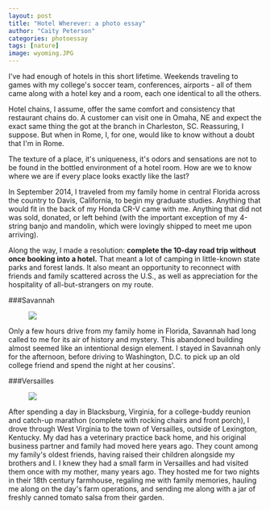 ```yaml
---
layout: post
title: "Hotel Wherever: a photo essay"
author: "Caity Peterson"
categories: photoessay
tags: [nature]
image: wyoming.JPG
---
```


I've had enough of hotels in this short lifetime. Weekends traveling to games
with my college's soccer team, conferences, airports - all of them came along
with a hotel key and a room, each one identical to all the others.

Hotel chains, I assume, offer the same comfort and consistency that restaurant
chains do. A customer can visit one in Omaha, NE and expect the exact same thing
the got at the branch in Charleston, SC. Reassuring, I suppose. But when in Rome,
I, for one, would like to know without a doubt that I'm in Rome.

The texture of a place, it's uniqueness, it's odors and sensations are not to be
found in the bottled environment of a hotel room. How are we to know where we are
if every place looks exactly like the last?

In September 2014, I traveled from my family home in central Florida across the
country to Davis, California, to begin my graduate studies. Anything that would
fit in the back of my Honda CR-V came with me. Anything that did not was sold,
donated, or left behind (with the important exception of my 4-string banjo and
mandolin, which were lovingly shipped to meet me upon arriving).

Along the way, I made a resolution: **complete the 10-day road trip without once
booking into a hotel.** That meant a lot of camping in little-known state parks and
forest lands. It also meant an opportunity to reconnect with friends and family
scattered across the U.S., as well as appreciation for the hospitality of all-but-strangers
on my route.

###Savannah
<figure>
  <img src="{{site.url}}/assets/img/windows.jpg"/>
</figure>
Only a few hours drive from my family home in Florida, Savannah had long called
to me for its air of history and mystery. This abandoned building almost seemed
like an intentional design element. I stayed in Savannah only for the afternoon,
before driving to Washington, D.C. to pick up an old college friend and spend the
night at her cousins'.

###Versailles
<figure>
  <img src="{{site.url}}/assets/img/horses.jpg"/>
</figure>
After spending a day in Blacksburg, Virginia, for a college-buddy reunion and catch-up
marathon (complete with rocking chairs and front porch), I drove through West Virginia
to the town of Versailles, outside of Lexington, Kentucky. My dad has a veterinary
practice back home, and his original business partner and family had moved here
years ago. They count among my family's oldest friends, having raised their children
alongside my brothers and I. I knew they had a small farm in Versailles and had visited
them once with my mother, many years ago. They hosted me for two nights in their
18th century farmhouse, regaling me with family memories, hauling me along on the
day's farm operations, and sending me along with a jar of freshly canned tomato
salsa from their garden.
